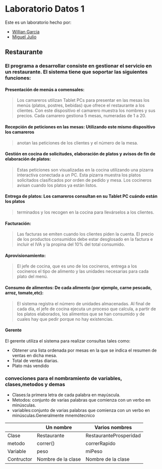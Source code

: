# Laboratorio Datos 1 
Este es un laboratorio hecho por:
- [Willian Garcia](https://github.com/wgarcia1309)
- [Miguel Julio](https://github.com/mjulioa)
## Restaurante
### El programa a desarrollar consiste en gestionar el servicio en un restaurante. El sistema tiene que soportar las siguientes funciones:
#### Presentación de menús a comensales:
>Los camareros utilizan Tablet PCs para presentar en las mesas los menús (platos, postres, bebidas) que ofrece el restaurante a los clientes.
Con este dispositivo el camarero muestra los nombres y sus precios. Cada camarero
gestiona 5 mesas, numeradas de 1 a 20.

####  Recepción de peticiones en las mesas: Utilizando este mismo dispositivo los camareros
>anotan las peticiones de los clientes y el número de la mesa.
#### Gestión en cocina de solicitudes, elaboración de platos y avisos de fin de elaboración de platos:
>Estas peticiones son visualizadas en la cocina utilizando una pizarra interactiva
conectada a un PC. Esta pizarra muestra los platos solicitados clasificados por orden de
pedido y mesa. Los cocineros avisan cuando los platos ya están listos.
####  Entrega de platos: Los camareros consultan en su Tablet PC cuándo están los platos
>terminados y los recogen en la cocina para llevárselos a los clientes.
####  Facturación:
>Las facturas se emiten cuando los clientes piden la cuenta. El precio de los productos consumidos debe estar desglosado en la factura e incluir el IVA y la propina del 10% del total consumido.
#### Aprovisionamiento:
>El jefe de cocina, que es uno de los cocineros, entrega a los
cocineros el tipo de alimento y las unidades necesarias para cada plato del menú.
####  Consumo de alimentos: De cada alimento (por ejemplo, carne pescado, arroz, tomate,etc):
>El sistema registra el número de unidades almacenadas. Al final de cada día, el jefe de
cocina ejecuta un proceso que calcula, a partir de los platos elaborados, los alimentos que se han consumido y de cuales hay que pedir porque no hay existencias.
#### Gerente
El gerente utiliza el sistema para realizar consultas tales como: 
-   Obtener una lista ordenada por mesas en la que se indica el resumen de ventas en dicha mesa.
- Total de ventas diarias.
- Plato más vendido
### conveciones para el nombramiento de variables, clases,metodos y demas
- Clases:la primera letra de cada palabra en mayúscula.
- Metodos: conjunto de varias palabras que comienza con un verbo en minúsculas.
- variables:conjunto de varias palabras que comienza con un verbo en minúsculas.Generalmente  mnemótecnico

|  | Un nombre |Varios nombres|
| ------ | ------ | ------ |
| Clase | Restaurante|RestauranteProsperidad|
| metodo |correr() |correrRapido|
| Variable |peso|miPeso|
| Contructor |Nombre de la clase |Nombre de la clase|

